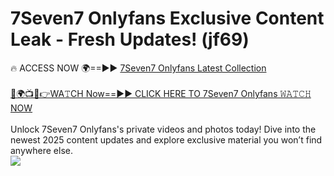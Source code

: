 # 7Seven7 Onlyfans Exclusive Content Leak - Fresh Updates! (jf69)

🔥 ACCESS NOW 🌍==►► <a href="https://tinyurl.com/kvy9nzfs" rel="nofollow">7Seven7 Onlyfans Latest Collection</a>
<br><br>
[🔴🌍📺📱👉WA𝚃CH Now==►► CLICK HERE TO 7Seven7 Onlyfans 𝚆𝙰𝚃𝙲𝙷 NOW](https://tinyurl.com/kvy9nzfs)
<br><br>
Unlock 7Seven7 Onlyfans's private videos and photos today! Dive into the newest 2025 content updates and explore exclusive material you won’t find anywhere else.
<br>
<a href="https://tinyurl.com/kvy9nzfs" rel="nofollow" data-target="animated-image.originalLink"><img src="https://camo.githubusercontent.com/8a4f000d20f83aca3bf7ec5f350d767afa0574a8a352519fd8cfa583a6f93a33/68747470733a2f2f692e696d6775722e636f6d2f644a486b345a712e676966" data-canonical-src="https://i.imgur.com/dJHk4Zq.gif" style="max-width: 100%; display: inline-block;" data-target="animated-image.originalImage"></a>
<br>
